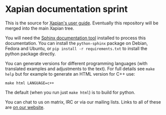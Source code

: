# Xapian documentation sprint

This is the source for [Xapian's user
guide](https://getting-started-with-xapian.readthedocs.org/).
Eventually this repository will be merged into the main Xapian tree.

You will need the [Sphinx documentation tool](https://sphinx-doc.org/)
installed to process this documentation. You can install the `python-sphinx`
package on Debian, Fedora and Ubuntu, or `pip install -r requirements.txt`
to install the python package directly.

You can generate versions for different programming languages (with translated
examples and adjustments to the text).  For full details see `make help`
but for example to generate an HTML version for C++ use:

```
make html LANGUAGE=c++
```

The default (when you run just `make html`) is to build for python.

You can chat to us on matrix, IRC or via our mailing lists.  Links to
all of these are [on our website](https://xapian.org/lists).
